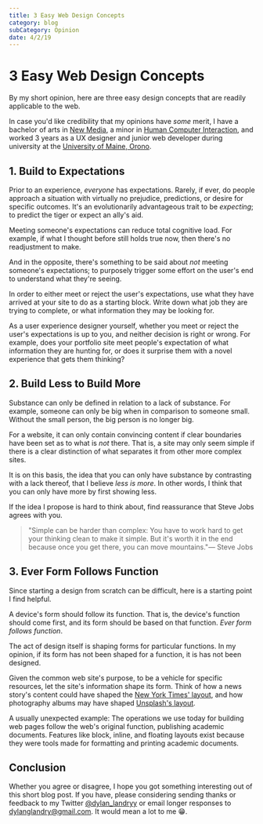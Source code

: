 ```yaml
---
title: 3 Easy Web Design Concepts
category: blog
subCategory: Opinion
date: 4/2/19
---
```

# 3 Easy Web Design Concepts
By my short opinion, here are three easy design concepts that are readily applicable to the web.

In case you'd like credibility that my opinions have *some* merit, I have a bachelor of arts in <a href="https://umaine.edu/newmedia/" target="_blank" aria-label="The University of Maine New Media program website.">New Media</a>, a minor in <a href="http://catalog.umaine.edu/preview_program.php?catoid=70&poid=9697&returnto=2354" target="_blank" aria-label="The university of maine Human Computer Interaction course page.">Human Computer Interaction</a>, and worked 3 years as a UX designer and junior web developer during university at the <a href="https://umaine.edu" target="_blank" aria-label="The University of Maine Website">University of Maine, Orono</a>.

## 1. Build to Expectations
Prior to an experience, *everyone* has expectations. Rarely, if ever, do people approach a situation with virtually no prejudice, predictions, or desire for specific outcomes. It's an evolutionarily advantageous trait to be *expecting*; to predict the tiger or expect an ally's aid.

Meeting someone's expectations can reduce total cognitive load. For example, if what I thought before still holds true now, then there's no readjustment to make.

And in the opposite, there's something to be said about *not* meeting someone's expectations; to purposely trigger some effort on the user's end to understand what they're seeing.

In order to either meet or reject the user's expectations, use what they have arrived at your site to do as a starting block. Write down what job they are trying to complete, or what information they may be looking for.

As a user experience designer yourself, whether you meet or reject the user's expectations is up to you, and neither decision is right or wrong. For example, does your portfolio site meet people's expectation of what information they are hunting for, or does it surprise them with a novel experience that gets them thinking?

## 2. Build Less to Build More
Substance can only be defined in relation to a lack of substance. For example, someone can only be big when in comparison to someone small. Without the small person, the big person is no longer big.

For a website, it can only contain convincing content if clear boundaries have been set as to what is *not* there. That is, a site may only seem simple if there is a clear distinction of what separates it from other more complex sites.

It is on this basis, the idea that you can only have substance by contrasting with a lack thereof, that I believe *less is more*. In other words, I think that you can only have more by first showing less.

If the idea I propose is hard to think about, find reassurance that Steve Jobs agrees with you.

> "Simple can be harder than complex: You have to work hard to get your thinking clean to make it simple. But it's worth it in the end because once you get there, you can move mountains."<span class="quote-attribution">— Steve Jobs</span>

## 3. Ever Form Follows Function
Since starting a design from scratch can be difficult, here is a starting point I find helpful.

A device's form should follow its function. That is, the device's function should come first, and its form should be based on that function. *Ever form follows function*.

The act of design itself is shaping forms for particular functions. In my opinion, if its form has not been shaped for a function, it is has not been designed.

Given the common web site's purpose, to be a vehicle for specific resources, let the site's information shape its form. Think of how a news story's content could have shaped the <a href="https://www.nytimes.com" target="_blank" aria-label="The New York Times' website.">New York Times' layout</a>, and how photography albums may have shaped <a href="https://unsplash.com" target="_blank" aria-label="The Unsplash website.">Unsplash's layout</a>.

A usually unexpected example: The operations we use today for building web pages follow the web's original function, publishing academic documents. Features like block, inline, and floating layouts exist because they were tools made for formatting and printing academic documents.

## Conclusion
Whether you agree or disagree, I hope you got something interesting out of this short blog post. If you have, please considering sending thanks or feedback to my Twitter <a href="https://twitter.com/dylan_landryy" target="_blank" aria-label="Dylan's Twitter account.">@dylan_landryy</a> or email longer responses to <a href="mailto:dylanglandry@gmail.com" aria-label="Dylan's email address.">dylanglandry@gmail.com</a>. It would mean a lot to me 😁.